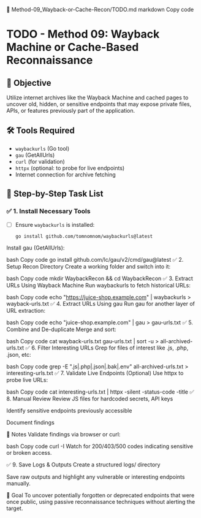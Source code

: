 📁 Method-09_Wayback-or-Cache-Recon/TODO.md
markdown
Copy code
# TODO - Method 09: Wayback Machine or Cache-Based Reconnaissance

## 🎯 Objective
Utilize internet archives like the Wayback Machine and cached pages to uncover old, hidden, or sensitive endpoints that may expose private files, APIs, or features previously part of the application.

## 🛠️ Tools Required
- `waybackurls` (Go tool)
- `gau` (GetAllUrls)
- `curl` (for validation)
- `httpx` (optional: to probe for live endpoints)
- Internet connection for archive fetching

## 🧪 Step-by-Step Task List

### ✅ 1. Install Necessary Tools
- [ ] Ensure `waybackurls` is installed:  
  ```bash
  go install github.com/tomnomnom/waybackurls@latest
 Install gau (GetAllUrls):

bash
Copy code
go install github.com/lc/gau/v2/cmd/gau@latest
✅ 2. Setup Recon Directory
 Create a working folder and switch into it:

bash
Copy code
mkdir WaybackRecon && cd WaybackRecon
✅ 3. Extract URLs Using Wayback Machine
 Run waybackurls to fetch historical URLs:

bash
Copy code
echo "https://juice-shop.example.com" | waybackurls > wayback-urls.txt
✅ 4. Extract URLs Using gau
 Run gau for another layer of URL extraction:

bash
Copy code
echo "juice-shop.example.com" | gau > gau-urls.txt
✅ 5. Combine and De-duplicate
 Merge and sort:

bash
Copy code
cat wayback-urls.txt gau-urls.txt | sort -u > all-archived-urls.txt
✅ 6. Filter Interesting URLs
 Grep for files of interest like .js, .php, .json, etc:

bash
Copy code
grep -E "\.js|\.php|\.json|\.bak|\.env" all-archived-urls.txt > interesting-urls.txt
✅ 7. Validate Live Endpoints (Optional)
 Use httpx to probe live URLs:

bash
Copy code
cat interesting-urls.txt | httpx -silent -status-code -title
✅ 8. Manual Review
 Review JS files for hardcoded secrets, API keys

 Identify sensitive endpoints previously accessible

 Document findings

📌 Notes
Validate findings via browser or curl:

bash
Copy code
curl -I <URL>
Watch for 200/403/500 codes indicating sensitive or broken access.

✅ 9. Save Logs & Outputs
 Create a structured logs/ directory

 Save raw outputs and highlight any vulnerable or interesting endpoints manually.

🔐 Goal
To uncover potentially forgotten or deprecated endpoints that were once public, using passive reconnaissance techniques without alerting the target.
